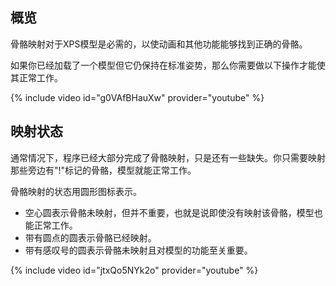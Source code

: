 ## 概览
骨骼映射对于XPS模型是必需的，以使动画和其他功能能够找到正确的骨骼。

如果你已经加载了一个模型但它仍保持在标准姿势，那么你需要做以下操作才能使其正常工作。

{% include video id="g0VAfBHauXw" provider="youtube" %}

## 映射状态
通常情况下，程序已经大部分完成了骨骼映射，只是还有一些缺失。你只需要映射那些旁边有"!"标记的骨骼，模型就能正常工作。

骨骼映射的状态用圆形图标表示。
* 空心圆表示骨骼未映射，但并不重要，也就是说即使没有映射该骨骼，模型也能正常工作。
* 带有圆点的圆表示骨骼已经映射。
* 带有感叹号的圆表示骨骼未映射且对模型的功能至关重要。

{% include video id="jtxQo5NYk2o" provider="youtube" %}